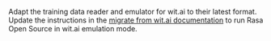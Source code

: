 Adapt the training data reader and emulator for wit.ai to their latest format.
Update the instructions in the 
[migrate from wit.ai documentation](migrate-from/facebook-wit-ai-to-rasa.mdx) 
to run Rasa Open Source in wit.ai emulation mode.
